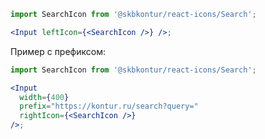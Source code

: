 ```jsx harmony
import SearchIcon from '@skbkontur/react-icons/Search';

<Input leftIcon={<SearchIcon />} />;
```

Пример с префиксом:

```jsx harmony
import SearchIcon from '@skbkontur/react-icons/Search';

<Input
  width={400}
  prefix="https://kontur.ru/search?query="
  rightIcon={<SearchIcon />}
/>;
```
